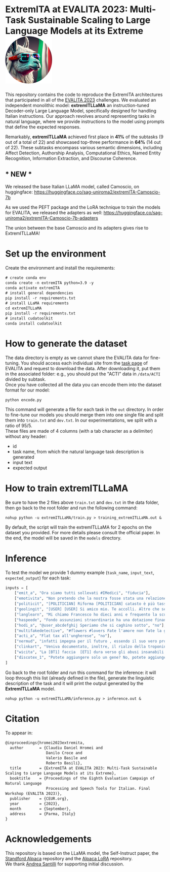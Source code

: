 
# ExtremITA at EVALITA 2023: Multi-Task Sustainable Scaling to Large Language Models at its Extreme ![logo](./docs/logo.png)

This repository contains the code to reproduce the ExtremITA architectures that participated in all of the [EVALITA 2023](https://www.evalita.it/campaigns/evalita-2023/) challenges. We evaluated an independent monolithic model: **extremITLLaMA** an instruction-tuned Decoder-only Large Language Model, specifically designed for handling Italian instructions. Our approach revolves around representing tasks in natural language, where we provide instructions to the model using prompts that define the expected responses.

Remarkably, **extremITLLaMA** achieved first place in **41%** of the subtasks (9 out of a total of 22) and showcased top-three performance in **64%** (14 out of 22). These subtasks encompass various semantic dimensions, including Affect Detection, Authorship Analysis, Computational Ethics, Named Entity Recognition, Information Extraction, and Discourse Coherence.

## * NEW * 
We released the base Italian LLaMA model, called Camoscio, on huggingface: https://huggingface.co/sag-uniroma2/extremITA-Camoscio-7b   

As we used the PEFT package and the LoRA technique to train the models for EVALITA, we released the adapters as well: https://huggingface.co/sag-uniroma2/extremITA-Camoscio-7b-adapters

The union between the base Camoscio and its adapters gives rise to ExtremITLLaMA!

# Set up the environment

Create the environment and install the requirements:

```
# create conda env
conda create -n extremITA python=3.9 -y
conda activate extremITA
# install general dependencies
pip install -r requirements.txt
# install LLaMA requirements
cd extremITLLaMA
pip install -r requirements.txt
# install cudatoolkit
conda install cudatoolkit
```

# How to generate the dataset

The data directory is empty as we cannot share the EVALITA data for fine-tuning. You should access each individual site from the [task page](https://www.evalita.it/campaigns/evalita-2023/tasks/) of EVALITA and request to download the data. After downloading it, put them in the associated folder: e.g., you should put the "ACTI" data in `/data/ACTI` divided by subtask.  
Once you have collected all the data you can encode them into the dataset format for our model:

```
python encode.py
```

This command will generate a file for each task in the `out` directory. In order to fine-tune our models you should merge them into one single file and split them into `train.txt` and `dev.txt`. In our experimentations, we split with a ratio of 95/5.  
These files are made of 4 columns (with a tab character as a delimiter) without any header:
- id
- task name, from which the natural language task description is generated
- input text
- expected output


# How to train extremITLLaMA

Be sure to have the 2 files above `train.txt` and `dev.txt` in the data folder, then go back to the root folder and run the following command:

```
nohup python -u extremITLLaMA/train.py > training_extremITLLaMA.out &
```

By default, the script will train the extremITLLaMA for 2 epochs on the dataset you provided. For more details please consult the official paper. In the end, the model will be saved in the `models` directory.


# Inference

To test the model we provide 1 dummy example (`task_name`, `input_text`, `expected_output`) for each task:

```python
inputs = [
    ["emit_a", "Ora siamo tutti sollevati #IMedici", "fiducia"],
    ["emotivita", "Non pretendo che la nostra fosse stata una relazione perfetta, solo meravigliosa.", "4.0 4.0 3.3"],
    ["politicit", "[POLITICIAN] Riforma [POLITICIAN] catasto è più tasse sulla casa per tutti. Evitiamo gli alibi delle case “fantasma” da accatastare e [POLITICIAN] quelle in centro a valore [POLITICIAN] periferia perché si possono sistemare già con [POLITICIAN] normativa ATTUALE! @politician @politician @user @politician @politician State penalizzando un settore che è trainante [POLITICIAN] PIL ed è sempre cresciuto dal dopoguerra ad oggi! stai sereno informati almeno sui lavori parlamentari: è il Governo che ha minacciato [POLITICIAN] dimettersi se non si approvava [POLITICIAN] riforma [POLITICIAN] catasto, giusto perché è solo una mappatura! Solo chi non ha Onesta intellettuale non vede MAGGIORI TASSE PER TUTTI! cioè stiamo penalizzando l’unico settore che dal dopoguerra ad oggi ha visto non solo una crescita continua ma essere trainante [POLITICIAN] PIL italiano…brillanti davvero brillanti!", "uomo destra destra"],
    ["geolingit", "[USER] [USER] Si amico mio. Te accolli. Altro che sette. Saranno minimo na ventina a esse boni.", "[regione] Lazio [geo] 41.89 12.54"],
    ["langlearn", "Mi chiamo Francesco ho dieci anni e frequento la scuola Sant’Agata e sto in 1 a.Sono alto circa centoquaranta centimetri. Ho capelli neri, orecchie un po a sventola ciglie lunghe, sopracciglia corte, viso ovale, un po ciccione e dei occhi neri. Quando mi arrabbio lancio tutto per aria e se proprio mi arrabbio faccio la mia casa “sottosopra” cosa che accade raramente. Io di solito mi vesto con i jeans e una camicia. [SEP] Ciao io sono Francesca vi devo raccontare un fatto strano, ora ve lo racconto. Ero a Anzio con i miei amici naturalmente c’era anche l’amico che odiavo perché a mia mamma era simpatico. Un giorno eravamo andati al mare e stavamo nuotando, a un certo punto viene un onda gigante anzi tre, perché lontano stava passando una crociera che stava andando a Ponza.", "sì"],
    ["haspeede", "Fondo assunzioni straordinarie ha una dotazione finanziaria rilevante #leggedibilancio", "no"],
    ["hodi_a", "@user_abcdefghij Speriamo che si caghino sotto", "no"],
    ["multifakedetective", "#flowers #lovers Fate l'amore non fate la guerra. Marc Chagall, 'Il mazzo di fiori degli amanti', 1926. #art #painting #marcchagall #NoWars https://t.co/XahcLle4SK", "probabilmente vero"],
    ["acti_a", "Flat tax all'ungherese", "no"],
    ["nermud", "infatti impegna per il futuro , essendo il suo vero proposito quello di stabilire chi delle persone ora lì presenti appartiene alla Venezia Giulia e chi no.", "[LOC] Venezia Giulia"],
    ["clinkart", "Veniva documentato, inoltre, il rialzo della troponina TnT-hs (289;", "[BREL] 289 [SEP] troponina [EREL]"],
    ["wicita", "La [BT1] faccia  [ET1] dura verso gli abusi insanabili , che questo « lifting » al condono si picca di mostrare , ha infatti dei precedenti tali da far nascere qualche diffidenza . [SEP] Si potrebbe leggere tanto dinamismo , volontà ed attivismo in questo film , ma ci sono le [BT2] facce  [ET2] , queste non mentono , anzi smascherano ogni ipocrisia .", "sì"],
    ["discotex_1", "Potete aggiungere solo un gene? No, potete aggiungere addirittura intere vie metaboliche. Tutto questo è possibile grazie a due brillantissime genetiste. [SEP] Vorrei rassicurarvi, la maggior parte degli scienziati non vuole fare esseri umani geneticamente modificati.", "no"]
]
```

Go back to the root folder and run this command for the inference: it will loop through this list (already defined in the file), generate the linguistic description of the task and it will print the output generated by the **ExtremITLLaMA** model.

```
nohup python -u extremITLLaMA/inference.py > inference.out &
```


# Citation
To appear in:
```
@inproceedings{hromei2023extremita,
  author       = {Claudiu Daniel Hromei and
                  Danilo Croce and
                  Valerio Basile and
                  Roberto Basili},
  title        = {ExtremITA at EVALITA 2023: Multi-Task Sustainable Scaling to Large Language Models at its Extreme},
  booktitle    = {Proceedings of the Eighth Evaluation Campaign of Natural Language
                  Processing and Speech Tools for Italian. Final Workshop (EVALITA 2023)},
  publisher    = {CEUR.org},
  year         = {2023},
  month        = {September},
  address      = {Parma, Italy}
}
```

# Acknowledgements

This repository is based on the LLaMA model, the Self-Instruct paper, the [Standford Alpaca](https://github.com/tatsu-lab/stanford_alpaca) repository and the [Alpaca LoRA](https://github.com/tloen/alpaca-lora) repository.  
We thank [Andrea Santilli](https://github.com/teelinsan) for supporting initial discussion.
